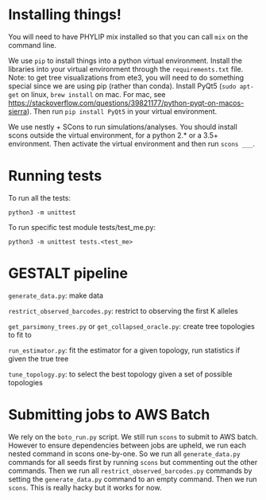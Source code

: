 # Installing things!
You will need to have PHYLIP mix installed so that you can call `mix` on the command line.

We use `pip` to install things into a python virtual environment.
Install the libraries into your virtual environment through the `requirements.txt` file.
Note: to get tree visualizations from ete3, you will need to do something special since we are using pip (rather than conda).
Install PyQt5 (`sudo apt-get` on linux, `brew install` on mac. For mac, see https://stackoverflow.com/questions/39821177/python-pyqt-on-macos-sierra).
Then run `pip install PyQt5` in your virtual environment.

We use nestly + SCons to run simulations/analyses.
You should install scons outside the virtual environment, for a python 2.\* or a 3.5+ environment.
Then activate the virtual environment and then run `scons ___`.

# Running tests
To run all the tests:
```
python3 -m unittest
```
To run specific test module tests/test\_me.py:
```
python3 -m unittest tests.<test_me>
```

# GESTALT pipeline

`generate_data.py`: make data

`restrict_observed_barcodes.py`: restrict to observing the first K alleles

`get_parsimony_trees.py` or `get_collapsed_oracle.py`: create tree topologies to fit to

`run_estimator.py`: fit the estimator for a given topology, run statistics if given the true tree

`tune_topology.py`: to select the best topology given a set of possible topologies

# Submitting jobs to AWS Batch
We rely on the `boto_run.py` script.
We still run `scons` to submit to AWS batch.
However to ensure dependencies between jobs are upheld, we run each nested command in scons one-by-one.
So we run all `generate_data.py` commands for all seeds first by running `scons` but commenting out the other commands.
Then we run all `restrict_observed_barcodes.py` commands by setting the `generate_data.py` command to an empty command. Then we run `scons`.
This is really hacky but it works for now.
